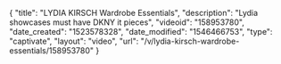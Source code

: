 {
    "title": "LYDIA KIRSCH Wardrobe Essentials",
    "description": "Lydia showcases must have DKNY it pieces",
    "videoid": "158953780",
    "date_created": "1523578328",
    "date_modified": "1546466753",
    "type": "captivate",
    "layout": "video",
    "url": "\/v\/lydia-kirsch-wardrobe-essentials\/158953780"
}